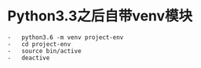 #   Python3.3之后自带venv模块

    -   python3.6 -m venv project-env
    -   cd project-env
    -   source bin/active
    -   deactive
    
    